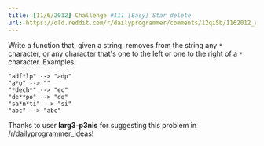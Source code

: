```yaml
---
title: [11/6/2012] Challenge #111 [Easy] Star delete
url: https://old.reddit.com/r/dailyprogrammer/comments/12qi5b/1162012_challenge_111_easy_star_delete/
---
```


Write a function that, given a string, removes from the string any `*` character, or any character that's one to the left or one to the right of a `*` character. Examples:

`"adf*lp" --> "adp"`  
`"a*o" --> ""`  
`"*dech*" --> "ec"`  
`"de**po" --> "do"`  
`"sa*n*ti" --> "si"`  
`"abc" --> "abc"`  

Thanks to user __larg3-p3nis__ for suggesting this problem in /r/dailyprogrammer_ideas!